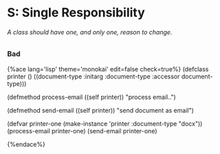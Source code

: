 # S: Single Responsibility

###### A class should have one, and  only one, reason to change.



### Bad

{%ace lang='lisp' theme='monokai' edit=false check=true%}
(defclass printer ()
  ((document-type
    :initarg :document-type
    :accessor document-type)))

(defmethod process-email ((self printer))
  "process email..")

(defmethod send-email ((self printer))
  "send document as email")

(defvar printer-one (make-instance 'printer :document-type "docx"))
(process-email printer-one)
(send-email printer-one)

{%endace%}







